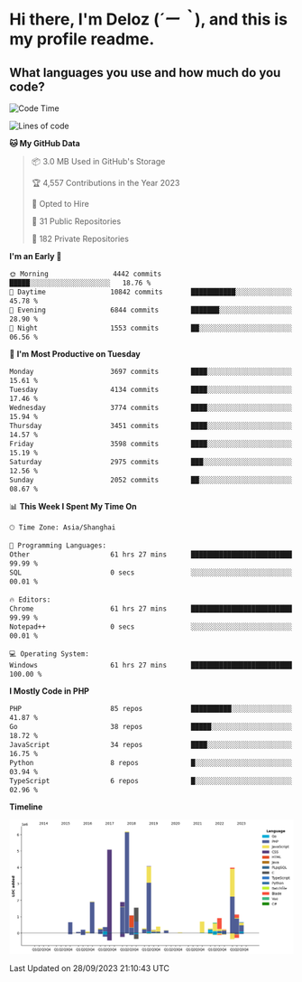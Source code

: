 # **Hi there, I'm Deloz (*´ー｀*), and this is my profile readme.**

## **What languages you use and how much do you code?**

<!--START_SECTION:waka-->
![Code Time](http://img.shields.io/badge/Code%20Time-2%2C511%20hrs%2011%20mins-blue)

![Lines of code](https://img.shields.io/badge/From%20Hello%20World%20I%27ve%20Written-32.9%20million%20lines%20of%20code-blue)

**🐱 My GitHub Data** 

> 📦 3.0 MB Used in GitHub's Storage 
 > 
> 🏆 4,557 Contributions in the Year 2023
 > 
> 💼 Opted to Hire
 > 
> 📜 31 Public Repositories 
 > 
> 🔑 182 Private Repositories 
 > 
**I'm an Early 🐤** 

```text
🌞 Morning                4442 commits        █████░░░░░░░░░░░░░░░░░░░░   18.76 % 
🌆 Daytime                10842 commits       ███████████░░░░░░░░░░░░░░   45.78 % 
🌃 Evening                6844 commits        ███████░░░░░░░░░░░░░░░░░░   28.90 % 
🌙 Night                  1553 commits        ██░░░░░░░░░░░░░░░░░░░░░░░   06.56 % 
```
📅 **I'm Most Productive on Tuesday** 

```text
Monday                   3697 commits        ████░░░░░░░░░░░░░░░░░░░░░   15.61 % 
Tuesday                  4134 commits        ████░░░░░░░░░░░░░░░░░░░░░   17.46 % 
Wednesday                3774 commits        ████░░░░░░░░░░░░░░░░░░░░░   15.94 % 
Thursday                 3451 commits        ████░░░░░░░░░░░░░░░░░░░░░   14.57 % 
Friday                   3598 commits        ████░░░░░░░░░░░░░░░░░░░░░   15.19 % 
Saturday                 2975 commits        ███░░░░░░░░░░░░░░░░░░░░░░   12.56 % 
Sunday                   2052 commits        ██░░░░░░░░░░░░░░░░░░░░░░░   08.67 % 
```


📊 **This Week I Spent My Time On** 

```text
🕑︎ Time Zone: Asia/Shanghai

💬 Programming Languages: 
Other                    61 hrs 27 mins      █████████████████████████   99.99 % 
SQL                      0 secs              ░░░░░░░░░░░░░░░░░░░░░░░░░   00.01 % 

🔥 Editors: 
Chrome                   61 hrs 27 mins      █████████████████████████   99.99 % 
Notepad++                0 secs              ░░░░░░░░░░░░░░░░░░░░░░░░░   00.01 % 

💻 Operating System: 
Windows                  61 hrs 27 mins      █████████████████████████   100.00 % 
```

**I Mostly Code in PHP** 

```text
PHP                      85 repos            ██████████░░░░░░░░░░░░░░░   41.87 % 
Go                       38 repos            █████░░░░░░░░░░░░░░░░░░░░   18.72 % 
JavaScript               34 repos            ████░░░░░░░░░░░░░░░░░░░░░   16.75 % 
Python                   8 repos             █░░░░░░░░░░░░░░░░░░░░░░░░   03.94 % 
TypeScript               6 repos             █░░░░░░░░░░░░░░░░░░░░░░░░   02.96 % 
```



**Timeline**

![Lines of Code chart](https://raw.githubusercontent.com/deloz/deloz/main/assets/bar_graph.png)


 Last Updated on 28/09/2023 21:10:43 UTC
<!--END_SECTION:waka-->
